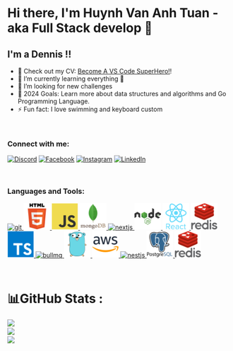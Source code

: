 # Hi there, I'm Huynh Van Anh Tuan - aka Full Stack develop 👋

## I'm a Dennis !!

- 🔭 Check out my CV: [Become A VS Code SuperHero!][CV]!
- 🌱 I’m currently learning everything 🤣
- 👯 I’m looking for new challenges
- 🥅 2024 Goals: Learn more about data structures and algorithms and Go Programming Language.
- ⚡ Fun fact: I love swimming and keyboard custom

<br />

<h3 align="left">Connect with me:</h3>

[![Discord](https://img.shields.io/badge/Discord-%237289DA.svg?logo=discord&logoColor=white)](htttps://discord.gg/cat_97) [![Facebook](https://img.shields.io/badge/Facebook-%231877F2.svg?logo=Facebook&logoColor=white)](https://facebook.com/https://www.facebook.com/tuan310797) [![Instagram](https://img.shields.io/badge/Instagram-%23E4405F.svg?logo=Instagram&logoColor=white)](https://instagram.com/https://www.instagram.com/hvat_km/) [![LinkedIn](https://img.shields.io/badge/LinkedIn-%230077B5.svg?logo=linkedin&logoColor=white)](https://linkedin.com/in/https://www.linkedin.com/in/huynh-van-anh-tuan/)

<br />

<h3 align="left">Languages and Tools:</h3>
<p align="left"><a href="https://git-scm.com/" target="_blank" rel="noreferrer"> <img src="https://www.vectorlogo.zone/logos/git-scm/git-scm-icon.svg" alt="git" width="60" height="60"/> </a> <a href="https://www.w3.org/html/" target="_blank" rel="noreferrer"> <img src="https://raw.githubusercontent.com/devicons/devicon/master/icons/html5/html5-original-wordmark.svg" alt="html5" width="60" height="60"/> </a> <a href="https://developer.mozilla.org/en-US/docs/Web/JavaScript" target="_blank" rel="noreferrer"> <img src="https://raw.githubusercontent.com/devicons/devicon/master/icons/javascript/javascript-original.svg" alt="javascript" width="60" height="60"/> </a> <a href="https://www.mongodb.com/" target="_blank" rel="noreferrer"> <img src="https://raw.githubusercontent.com/devicons/devicon/master/icons/mongodb/mongodb-original-wordmark.svg" alt="mongodb" width="60" height="60"/> </a> <a href="https://nextjs.org/" target="_blank" rel="noreferrer"> <img src="https://itsir.ir/wp-content/uploads/2022/11/what-is-nextjs.jpg" alt="nextjs" width="60" height="60"/> </a> <a href="https://nodejs.org" target="_blank" rel="noreferrer"> <img src="https://raw.githubusercontent.com/devicons/devicon/master/icons/nodejs/nodejs-original-wordmark.svg" alt="nodejs" width="60" height="60"/> </a> <a href="https://reactjs.org/" target="_blank" rel="noreferrer"> <img src="https://raw.githubusercontent.com/devicons/devicon/master/icons/react/react-original-wordmark.svg" alt="react" width="60" height="60"/> </a> <a href="https://redis.io" target="_blank" rel="noreferrer"> <img src="https://raw.githubusercontent.com/devicons/devicon/master/icons/redis/redis-original-wordmark.svg" alt="redis" width="60" height="60"/> </a> <a href="https://www.typescriptlang.org/" target="_blank" rel="noreferrer"> <img src="https://raw.githubusercontent.com/devicons/devicon/master/icons/typescript/typescript-original.svg" alt="typescript" width="60" height="60"/> </a><a href="https://docs.bullmq.io/" target="_blank" rel="noreferrer"> <img src="https://user-images.githubusercontent.com/95200/143832033-32e868df-f3b0-4251-97fb-c64809a43d36.png" alt="bullmq" width="60" height="60"/>
</a> <a href="https://go.dev/" target="_blank" rel="noreferrer">
  <img src="https://raw.githubusercontent.com/devicons/devicon/master/icons/go/go-original.svg" alt="go" width="60" height="60"/>
</a>  
  <a href="https://aws.amazon.com" target="_blank" rel="noreferrer">
    <img src="https://raw.githubusercontent.com/devicons/devicon/master/icons/amazonwebservices/amazonwebservices-original-wordmark.svg" alt="AWS" width="60" height="60"/>
  </a>
  <a href="https://nestjs.com/" target="_blank" rel="noreferrer">
    <img src="https://avatars.githubusercontent.com/u/28507035?s=200&v=4" alt="nestjs" width="60" height="60"/>
  </a>
  <a href="https://www.postgresql.org/" target="_blank" rel="noreferrer">
    <img src="https://raw.githubusercontent.com/devicons/devicon/master/icons/postgresql/postgresql-original-wordmark.svg" alt="postgres" width="60" height="60"/>
  </a>
  <a href="https://redis.io/docs/manual/pubsub/" target="_blank" rel="noreferrer">
    <img src="https://raw.githubusercontent.com/devicons/devicon/master/icons/redis/redis-original-wordmark.svg" alt="pubsub" width="60" height="60"/>
  </a> 
</p>

<br />

# 📊GitHub Stats :

![](https://github-readme-stats.vercel.app/api?username=tuan-dd&theme=dark&hide_border=true&include_all_commits=false&count_private=false)<br/>
![](https://github-readme-streak-stats.herokuapp.com/?user=tuan-dd&theme=dark&hide_border=true)<br/>
![](https://github-readme-stats.vercel.app/api/top-langs/?username=tuan-dd&theme=dark&hide_border=true&include_all_commits=false&count_private=false&layout=compact)

<br />
<br />

</details>

[CV]: https://drive.google.com/file/d/1qP_113z8ZG1GZJnDX7nz4Aa-V6avJV8L/view?usp=sharing

